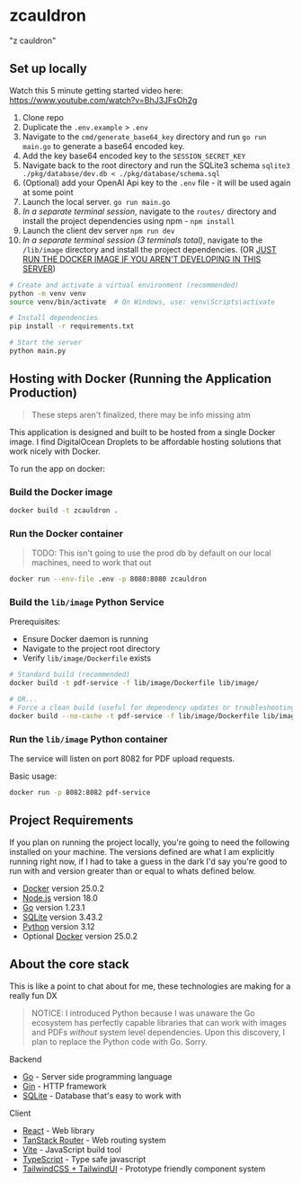 # zcauldron

"z cauldron"

## Set up locally

Watch this 5 minute getting started video here: https://www.youtube.com/watch?v=BhJ3JFsOh2g

1. Clone repo
2. Duplicate the `.env.example` > `.env`
3. Navigate to the `cmd/generate_base64_key` directory and run `go run main.go` to generate a base64 encoded key.
4. Add the key base64 encoded key to the `SESSION_SECRET_KEY`
5. Navigate back to the root directory and run the SQLite3 schema `sqlite3 ./pkg/database/dev.db < ./pkg/database/schema.sql`
6. (Optional) add your OpenAI Api key to the `.env` file - it will be used again at some point
7. Launch the local server. `go run main.go`
8. _In a separate terminal session_, navigate to the `routes/` directory and install the project dependencies using npm - `npm install`
9. Launch the client dev server `npm run dev`
10. _In a separate terminal session (3 terminals total)_, navigate to the `/lib/image` directory and install the project dependencies. (OR [JUST RUN THE DOCKER IMAGE IF YOU AREN'T DEVELOPING IN THIS SERVER](#build-the-libimage-python-service))

```sh
# Create and activate a virtual environment (recommended)
python -m venv venv
source venv/bin/activate  # On Windows, use: venv\Scripts\activate

# Install dependencies
pip install -r requirements.txt

# Start the server
python main.py
```

## Hosting with Docker (Running the Application Production)

> These steps aren't finalized, there may be info missing atm

This application is designed and built to be hosted from a single Docker image. I find DigitalOcean Droplets to be affordable hosting solutions that work nicely with Docker.

To run the app on docker:

### Build the Docker image

```sh
docker build -t zcauldron .
```

### Run the Docker container

> TODO: This isn't going to use the prod db by default on our local machines, need to work that out

```sh
docker run --env-file .env -p 8080:8080 zcauldron
```

### Build the `lib/image` Python Service

Prerequisites:

- Ensure Docker daemon is running
- Navigate to the project root directory
- Verify `lib/image/Dockerfile` exists

```sh
# Standard build (recommended)
docker build -t pdf-service -f lib/image/Dockerfile lib/image/

# OR...
# Force a clean build (useful for dependency updates or troubleshooting)
docker build --no-cache -t pdf-service -f lib/image/Dockerfile lib/image/
```

### Run the `lib/image` Python container

The service will listen on port 8082 for PDF upload requests.

Basic usage:

```sh
docker run -p 8082:8082 pdf-service
```

## Project Requirements

If you plan on running the project locally, you're going to need the following installed on your machine. The versions defined are what I am explicitly running right now, if I had to take a guess in the dark I'd say you're good to run with and version greater than or equal to whats defined below.

- [Docker](https://www.docker.com/) version 25.0.2
- [Node.js](https://nodejs.org/en/download/) version 18.0
- [Go](https://go.dev/) version 1.23.1
- [SQLite](https://www.sqlite.org/download.html) version 3.43.2
- [Python](https://www.python.org/downloads/) version 3.12
- Optional [Docker](https://www.docker.com/) version 25.0.2

## About the core stack

This is like a point to chat about for me, these technologies are making for a really fun DX

> NOTICE: I introduced Python because I was unaware the Go ecosystem has perfectly capable libraries that can work with images and PDFs _without_ system level dependencies. Upon this discovery, I plan to replace the Python code with Go. Sorry.

Backend

- [Go](https://go.dev/) - Server side programming language
- [Gin](https://gin-gonic.com/) - HTTP framework
- [SQLite](https://www.sqlite.org/) - Database that's easy to work with

Client

- [React](https://react.dev/) - Web library
- [TanStack Router](https://tanstack.com/router) - Web routing system
- [Vite](https://vite.dev/) - JavaScript build tool
- [TypeScript](https://www.typescriptlang.org/) - Type safe javascript
- [TailwindCSS + TailwindUI](https://tailwindui.com) - Prototype friendly component system
